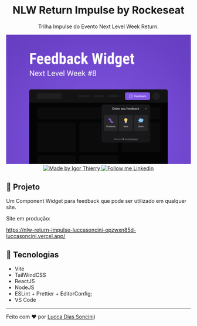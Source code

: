 <h1 align="center">
	NLW Return Impulse by Rockeseat
</h1>

<p align="center">Trilha Impulse do Evento Next Level Week Return.</p>

<p align="center">
	<a href="https://nextlevelweek.com/episodios/impulse/abertura/edicao/8">
		<img alt="License" src="https://raw.githubusercontent.com/IgorThierry/nlw-return-impulse/main/.github/Capa.png">
	</a>
  

  <a href="https://github.com/IgorThierry">
    <img alt="Made by Igor Thierry" src="https://img.shields.io/badge/Made%20by-Igor%20Thierry-2ecc71">
  </a>

  <a href="https://www.linkedin.com/in/igorthierry/" target="_blank">
    <img alt="Follow me Linkedin" src="https://img.shields.io/badge/Follow%20up-igorthierry-2ecc71?style=social&logo=linkedin">
  </a>
</p>

## 🚀 Projeto

Um Component Widget para feedback que pode ser utilizado em qualquer site.

Site em produção:

https://nlw-return-impulse-luccasoncini-opzwxn85d-luccasoncini.vercel.app/

## 🔧 Tecnologias

- Vite
- TailWindCSS
- ReactJS
- NodeJS
- ESLint + Prettier + EditorConfig;
- VS Code

---

Feito com ♥ por <a href="https://www.linkedin.com/in/lucca-soncini-727930207/">Lucca Dias Soncini</a>)
